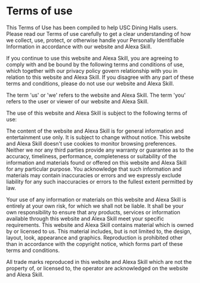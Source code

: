 # Terms of use

This Terms of Use has been compiled to help USC Dining Halls users. Please read our Terms of use carefully to get a clear understanding of how we collect, use, protect, or otherwise handle your Personally Identifiable Information in accordance with our website and Alexa Skill.

If you continue to use this website and Alexa Skill, you are agreeing to comply with and be bound by the following terms and conditions of use, which together with our privacy policy govern relationship with you in relation to this website and Alexa Skill. If you disagree with any part of these terms and conditions, please do not use our website and Alexa Skill.

The term 'us' or 'we' refers to the website and Alexa Skill. The term 'you' refers to the user or viewer of our website and Alexa Skill.

The use of this website and Alexa Skill is subject to the following terms of use:

The content of the website and Alexa Skill is for general information and entertainment use only. It is subject to change without notice.
This website and Alexa Skill doesn't use cookies to monitor browsing preferences. Neither we nor any third parties provide any warranty or guarantee as to the accuracy, timeliness, performance, completeness or suitability of the information and materials found or offered on this website and Alexa Skill for any particular purpose. You acknowledge that such information and materials may contain inaccuracies or errors and we expressly exclude liability for any such inaccuracies or errors to the fullest extent permitted by law.

Your use of any information or materials on this website and Alexa Skill is entirely at your own risk, for which we shall not be liable. It shall be your own responsibility to ensure that any products, services or information available through this website and Alexa Skill meet your specific requirements.
This website and Alexa Skill contains material which is owned by or licensed to us. This material includes, but is not limited to, the design, layout, look, appearance and graphics. Reproduction is prohibited other than in accordance with the copyright notice, which forms part of these terms and conditions.

All trade marks reproduced in this website and Alexa Skill which are not the property of, or licensed to, the operator are acknowledged on the website and Alexa Skill.
